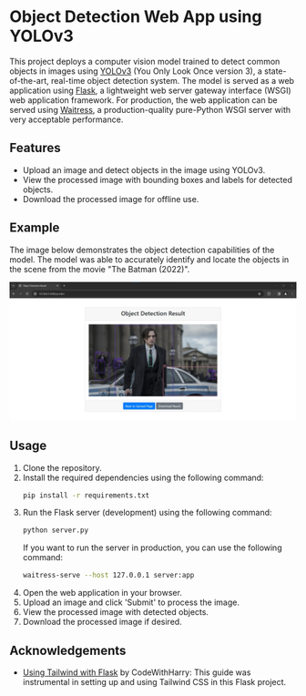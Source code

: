 # Object Detection Web App using YOLOv3

This project deploys a computer vision model trained to detect common objects in images using [YOLOv3](https://pjreddie.com/darknet/yolo/) (You Only Look Once version 3), a state-of-the-art, real-time object detection system. The model is served as a web application using [Flask](https://flask.palletsprojects.com/en/3.0.x/), a lightweight web server gateway interface (WSGI) web application framework. For production, the web application can be served using [Waitress](https://flask.palletsprojects.com/en/3.0.x/deploying/waitress/), a production-quality pure-Python WSGI server with very acceptable performance.

## Features

- Upload an image and detect objects in the image using YOLOv3.
- View the processed image with bounding boxes and labels for detected objects.
- Download the processed image for offline use.

## Example

The image below demonstrates the object detection capabilities of the model. The model was able to accurately identify and locate the objects in the scene from the movie "The Batman (2022)".

![The Batman (2022)](./static/assets/result.jpg)

## Usage

1. Clone the repository.
2. Install the required dependencies using the following command:
   ```bash
   pip install -r requirements.txt
   ```
3. Run the Flask server (development) using the following command:
   ```bash
   python server.py
   ```
   If you want to run the server in production, you can use the following command:
   ```bash
   waitress-serve --host 127.0.0.1 server:app
   ```
4. Open the web application in your browser.
5. Upload an image and click 'Submit' to process the image.
6. View the processed image with detected objects.
7. Download the processed image if desired.

## Acknowledgements

- [Using Tailwind with Flask](https://www.codewithharry.com/blogpost/using-tailwind-with-flask/) by CodeWithHarry: This guide was instrumental in setting up and using Tailwind CSS in this Flask project.